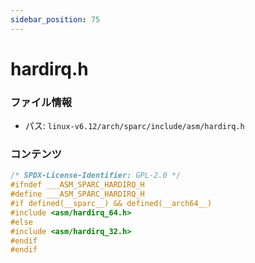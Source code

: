 ```yaml
---
sidebar_position: 75
---
```

# hardirq.h

### ファイル情報

- パス: `linux-v6.12/arch/sparc/include/asm/hardirq.h`

### コンテンツ

```h
/* SPDX-License-Identifier: GPL-2.0 */
#ifndef ___ASM_SPARC_HARDIRQ_H
#define ___ASM_SPARC_HARDIRQ_H
#if defined(__sparc__) && defined(__arch64__)
#include <asm/hardirq_64.h>
#else
#include <asm/hardirq_32.h>
#endif
#endif

```
